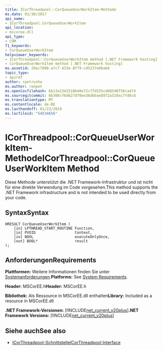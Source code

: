 ```yaml
---
title: ICorThreadpool::CorQueueUserWorkItem-Methode
ms.date: 03/30/2017
api_name:
- ICorThreadpool.CorQueueUserWorkItem
api_location:
- mscoree.dll
api_type:
- COM
f1_keywords:
- CorQueueUserWorkItem
helpviewer_keywords:
- ICorThreadpool::CorQueueUserWorkItem method [.NET Framework hosting]
- CorQueueUserWorkItem method [.NET Framework hosting]
ms.assetid: 29ac7898-a7c7-433e-8f79-cd5237e0bab8
topic_type:
- apiref
author: rpetrusha
ms.author: ronpet
ms.openlocfilehash: 6b13a2342510b48e72c7fd535cd085d0f50ca474
ms.sourcegitcommit: 6b308cf6d627d78ee36dbbae8972a310ac7fd6c8
ms.translationtype: MT
ms.contentlocale: de-DE
ms.lasthandoff: 01/23/2019
ms.locfileid: "54534656"
---
```

# <a name="icorthreadpoolcorqueueuserworkitem-method"></a><span data-ttu-id="d1e0d-102">ICorThreadpool::CorQueueUserWorkItem-Methode</span><span class="sxs-lookup"><span data-stu-id="d1e0d-102">ICorThreadpool::CorQueueUserWorkItem Method</span></span>
<span data-ttu-id="d1e0d-103">Diese Methode unterstützt die .NET Framework-Infrastruktur und ist nicht für eine direkte Verwendung im Code vorgesehen.</span><span class="sxs-lookup"><span data-stu-id="d1e0d-103">This method supports the .NET Framework infrastructure and is not intended to be used directly from your code.</span></span>  
  
## <a name="syntax"></a><span data-ttu-id="d1e0d-104">Syntax</span><span class="sxs-lookup"><span data-stu-id="d1e0d-104">Syntax</span></span>  
  
```  
HRESULT CorQueueUserWorkItem (  
    [in] LPTHREAD_START_ROUTINE Function,  
    [in] PVOID                  Context,  
    [in] BOOL                   executeOnlyOnce,  
    [out] BOOL*                 result  
);  
```  
  
## <a name="requirements"></a><span data-ttu-id="d1e0d-105">Anforderungen</span><span class="sxs-lookup"><span data-stu-id="d1e0d-105">Requirements</span></span>  
 <span data-ttu-id="d1e0d-106">**Plattformen:** Weitere Informationen finden Sie unter [Systemanforderungen](../../../../docs/framework/get-started/system-requirements.md).</span><span class="sxs-lookup"><span data-stu-id="d1e0d-106">**Platforms:** See [System Requirements](../../../../docs/framework/get-started/system-requirements.md).</span></span>  
  
 <span data-ttu-id="d1e0d-107">**Header:** MSCorEE.h</span><span class="sxs-lookup"><span data-stu-id="d1e0d-107">**Header:** MSCorEE.h</span></span>  
  
 <span data-ttu-id="d1e0d-108">**Bibliothek:** Als Ressource in MSCorEE.dll enthalten</span><span class="sxs-lookup"><span data-stu-id="d1e0d-108">**Library:** Included as a resource in MSCorEE.dll</span></span>  
  
 <span data-ttu-id="d1e0d-109">**.NET Framework-Versionen:** [!INCLUDE[net_current_v20plus](../../../../includes/net-current-v20plus-md.md)]</span><span class="sxs-lookup"><span data-stu-id="d1e0d-109">**.NET Framework Versions:** [!INCLUDE[net_current_v20plus](../../../../includes/net-current-v20plus-md.md)]</span></span>  
  
## <a name="see-also"></a><span data-ttu-id="d1e0d-110">Siehe auch</span><span class="sxs-lookup"><span data-stu-id="d1e0d-110">See also</span></span>
- [<span data-ttu-id="d1e0d-111">ICorThreadpool-Schnittstelle</span><span class="sxs-lookup"><span data-stu-id="d1e0d-111">ICorThreadpool Interface</span></span>](../../../../docs/framework/unmanaged-api/hosting/icorthreadpool-interface.md)
